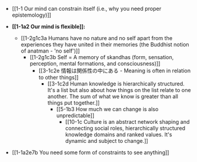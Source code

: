 - [[1-1 Our mind can constrain itself (i.e., why you need proper epistemology)]]

- **[[1-1a2 Our mind is flexible]]:**
	- [[1-2g1c3a Humans have no nature and no self apart from the experiences they have united in their memories (the Buddhist notion of anatman - 'no self')]]
		- [[1-2g1c3b Self = A memory of skandhas (form, sensation, perception, mental formations, and consciousness)]]
			- [[3-1c2e 情報は関係性の中にある - Meaning is often in relation to other things]]
				- [[3-1c2d Human knowledge is hierarchically structured. It's a list but also about how things on the list relate to one another. The sum of what we know is greater than all things put together.]]
					- [[5-1b3 How much we can change is also unpredictable]]
						- [[10-1c Culture is an abstract network shaping and connecting social roles, hierarchically structured knowledge domains and ranked values. It's dynamic and subject to change.]]

- [[1-1a2e7b You need some form of constraints to see anything]]
